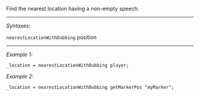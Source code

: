 Find the nearest location having a non-empty speech.


---
*Syntaxes:*

`nearestLocationWithDubbing` position

---
*Example 1:*

```sqf
_location = nearestLocationWithDubbing player;
```

*Example 2:*

```sqf
_location = nearestLocationWithDubbing getMarkerPos "myMarker";
```